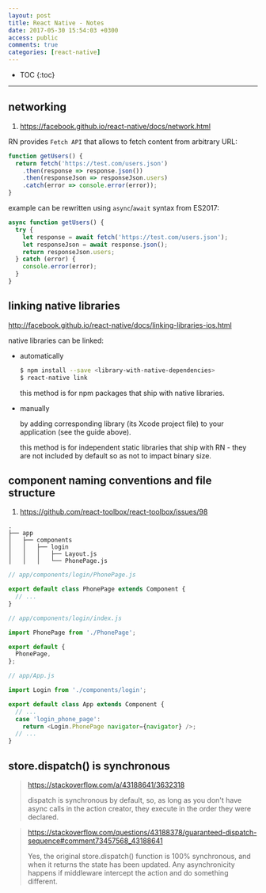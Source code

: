 ```yaml
---
layout: post
title: React Native - Notes
date: 2017-05-30 15:54:03 +0300
access: public
comments: true
categories: [react-native]
---
```


<!-- @format -->

<!-- more -->

<!-- prettier-ignore -->
* TOC
{:toc}
<hr>

## networking

1. <https://facebook.github.io/react-native/docs/network.html>

RN provides `Fetch API` that allows to fetch content from arbitrary URL:

```javascript
function getUsers() {
  return fetch('https://test.com/users.json')
    .then(response => response.json())
    .then(responseJson => responseJson.users)
    .catch(error => console.error(error));
}
```

example can be rewritten using `async`/`await` syntax from ES2017:

```javascript
async function getUsers() {
  try {
    let response = await fetch('https://test.com/users.json');
    let responseJson = await response.json();
    return responseJson.users;
  } catch (error) {
    console.error(error);
  }
}
```

## linking native libraries

<http://facebook.github.io/react-native/docs/linking-libraries-ios.html>

native libraries can be linked:

- automatically

  ```sh
  $ npm install --save <library-with-native-dependencies>
  $ react-native link
  ```

  this method is for npm packages that ship with native libraries.

- manually

  by adding corresponding library (its Xcode project file) to your application
  (see the guide above).

  this method is for independent static libraries that ship with RN - they are
  not included by default so as not to impact binary size.

## component naming conventions and file structure

1. <https://github.com/react-toolbox/react-toolbox/issues/98>

```
.
├── app
│   ├── components
│   │   ├── login
│   │   │   ├── Layout.js
│   │   │   └── PhonePage.js
```

```javascript
// app/components/login/PhonePage.js

export default class PhonePage extends Component {
  // ...
}
```

```javascript
// app/components/login/index.js

import PhonePage from './PhonePage';

export default {
  PhonePage,
};
```

```javascript
// app/App.js

import Login from './components/login';

export default class App extends Component {
  // ...
  case 'login_phone_page':
    return <Login.PhonePage navigator={navigator} />;
  // ...
}
```

## store.dispatch() is synchronous

> <https://stackoverflow.com/a/43188641/3632318>
>
> dispatch is synchronous by default, so, as long as you don't have async calls
> in the action creator, they execute in the order they were declared.

> <https://stackoverflow.com/questions/43188378/guaranteed-dispatch-sequence#comment73457568_43188641>
>
> Yes, the original store.dispatch() function is 100% synchronous, and when it
> returns the state has been updated. Any asynchronicity happens if middleware
> intercept the action and do something different.

